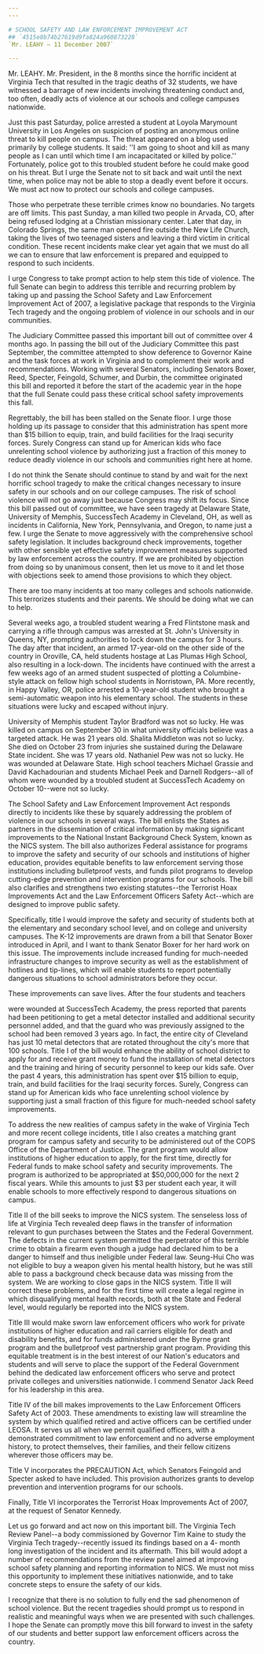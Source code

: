 ```yaml
---
---

# SCHOOL SAFETY AND LAW ENFORCEMENT IMPROVEMENT ACT
## `4515e8b74b27619d9fa824a960873228`
`Mr. LEAHY — 11 December 2007`

---
```



Mr. LEAHY. Mr. President, in the 8 months since the horrific incident 
at Virginia Tech that resulted in the tragic deaths of 32 students, we 
have witnessed a barrage of new incidents involving threatening conduct 
and, too often, deadly acts of violence at our schools and college 
campuses nationwide.

Just this past Saturday, police arrested a student at Loyola 
Marymount University in Los Angeles on suspicion of posting an 
anonymous online threat to kill people on campus. The threat appeared 
on a blog used primarily by college students. It said: ''I am going to 
shoot and kill as many people as I can until which time I am 
incapacitated or killed by police.'' Fortunately, police got to this 
troubled student before he could make good on his threat. But I urge 
the Senate not to sit back and wait until the next time, when police 
may not be able to stop a deadly event before it occurs. We must act 
now to protect our schools and college campuses.

Those who perpetrate these terrible crimes know no boundaries. No 
targets are off limits. This past Sunday, a man killed two people in 
Arvada, CO, after being refused lodging at a Christian missionary 
center. Later that day, in Colorado Springs, the same man opened fire 
outside the New Life Church, taking the lives of two teenaged sisters 
and leaving a third victim in critical condition. These recent 
incidents make clear yet again that we must do all we can to ensure 
that law enforcement is prepared and equipped to respond to such 
incidents.

I urge Congress to take prompt action to help stem this tide of 
violence. The full Senate can begin to address this terrible and 
recurring problem by taking up and passing the School Safety and Law 
Enforcement Improvement Act of 2007, a legislative package that 
responds to the Virginia Tech tragedy and the ongoing problem of 
violence in our schools and in our communities.

The Judiciary Committee passed this important bill out of committee 
over 4 months ago. In passing the bill out of the Judiciary Committee 
this past September, the committee attempted to show deference to 
Governor Kaine and the task forces at work in Virginia and to 
complement their work and recommendations. Working with several 
Senators, including Senators Boxer, Reed, Specter, Feingold, Schumer, 
and Durbin, the committee originated this bill and reported it before 
the start of the academic year in the hope that the full Senate could 
pass these critical school safety improvements this fall.

Regrettably, the bill has been stalled on the Senate floor. I urge 
those holding up its passage to consider that this administration has 
spent more than $15 billion to equip, train, and build facilities for 
the Iraqi security forces. Surely Congress can stand up for American 
kids who face unrelenting school violence by authorizing just a 
fraction of this money to reduce deadly violence in our schools and 
communities right here at home.

I do not think the Senate should continue to stand by and wait for 
the next horrific school tragedy to make the critical changes necessary 
to insure safety in our schools and on our college campuses. The risk 
of school violence will not go away just because Congress may shift its 
focus. Since this bill passed out of committee, we have seen tragedy at 
Delaware State, University of Memphis, SuccessTech Academy in 
Cleveland, OH, as well as incidents in California, New York, 
Pennsylvania, and Oregon, to name just a few. I urge the Senate to move 
aggressively with the comprehensive school safety legislation. It 
includes background check improvements, together with other sensible 
yet effective safety improvement measures supported by law enforcement 
across the country. If we are prohibited by objection from doing so by 
unanimous consent, then let us move to it and let those with objections 
seek to amend those provisions to which they object.

There are too many incidents at too many colleges and schools 
nationwide. This terrorizes students and their parents. We should be 
doing what we can to help.

Several weeks ago, a troubled student wearing a Fred Flintstone mask 
and carrying a rifle through campus was arrested at St. John's 
University in Queens, NY, prompting authorities to lock down the campus 
for 3 hours. The day after that incident, an armed 17-year-old on the 
other side of the country in Oroville, CA, held students hostage at Las 
Plumas High School, also resulting in a lock-down. The incidents have 
continued with the arrest a few weeks ago of an armed student suspected 
of plotting a Columbine-style attack on fellow high school students in 
Norristown, PA. More recently, in Happy Valley, OR, police arrested a 
10-year-old student who brought a semi-automatic weapon into his 
elementary school. The students in these situations were lucky and 
escaped without injury.

University of Memphis student Taylor Bradford was not so lucky. He 
was killed on campus on September 30 in what university officials 
believe was a targeted attack. He was 21 years old. Shalita Middleton 
was not so lucky. She died on October 23 from injuries she sustained 
during the Delaware State incident. She was 17 years old. Nathaniel Pew 
was not so lucky. He was wounded at Delaware State. High school 
teachers Michael Grassie and David Kachadourian and students Michael 
Peek and Darnell Rodgers--all of whom were wounded by a troubled 
student at SuccessTech Academy on October 10--were not so lucky.

The School Safety and Law Enforcement Improvement Act responds 
directly to incidents like these by squarely addressing the problem of 
violence in our schools in several ways. The bill enlists the States as 
partners in the dissemination of critical information by making 
significant improvements to the National Instant Background Check 
System, known as the NICS system. The bill also authorizes Federal 
assistance for programs to improve the safety and security of our 
schools and institutions of higher education, provides equitable 
benefits to law enforcement serving those institutions including 
bulletproof vests, and funds pilot programs to develop cutting-edge 
prevention and intervention programs for our schools. The bill also 
clarifies and strengthens two existing statutes--the Terrorist Hoax 
Improvements Act and the Law Enforcement Officers Safety Act--which are 
designed to improve public safety.

Specifically, title I would improve the safety and security of 
students both at the elementary and secondary school level, and on 
college and university campuses. The K-12 improvements are drawn from a 
bill that Senator Boxer introduced in April, and I want to thank 
Senator Boxer for her hard work on this issue. The improvements include 
increased funding for much-needed infrastructure changes to improve 
security as well as the establishment of hotlines and tip-lines, which 
will enable students to report potentially dangerous situations to 
school administrators before they occur.

These improvements can save lives. After the four students and 
teachers


were wounded at SuccessTech Academy, the press reported that parents 
had been petitioning to get a metal detector installed and additional 
security personnel added, and that the guard who was previously 
assigned to the school had been removed 3 years ago. In fact, the 
entire city of Cleveland has just 10 metal detectors that are rotated 
throughout the city's more that 100 schools. Title I of the bill would 
enhance the ability of school district to apply for and receive grant 
money to fund the installation of metal detectors and the training and 
hiring of security personnel to keep our kids safe. Over the past 4 
years, this administration has spent over $15 billion to equip, train, 
and build facilities for the Iraqi security forces. Surely, Congress 
can stand up for American kids who face unrelenting school violence by 
supporting just a small fraction of this figure for much-needed school 
safety improvements.

To address the new realities of campus safety in the wake of Virginia 
Tech and more recent college incidents, title I also creates a matching 
grant program for campus safety and security to be administered out of 
the COPS Office of the Department of Justice. The grant program would 
allow institutions of higher education to apply, for the first time, 
directly for Federal funds to make school safety and security 
improvements. The program is authorized to be appropriated at 
$50,000,000 for the next 2 fiscal years. While this amounts to just $3 
per student each year, it will enable schools to more effectively 
respond to dangerous situations on campus.

Title II of the bill seeks to improve the NICS system. The senseless 
loss of life at Virginia Tech revealed deep flaws in the transfer of 
information relevant to gun purchases between the States and the 
Federal Government. The defects in the current system permitted the 
perpetrator of this terrible crime to obtain a firearm even though a 
judge had declared him to be a danger to himself and thus ineligible 
under Federal law. Seung-Hui Cho was not eligible to buy a weapon given 
his mental health history, but he was still able to pass a background 
check because data was missing from the system. We are working to close 
gaps in the NICS system. Title II will correct these problems, and for 
the first time will create a legal regime in which disqualifying mental 
health records, both at the State and Federal level, would regularly be 
reported into the NICS system.

Title III would make sworn law enforcement officers who work for 
private institutions of higher education and rail carriers eligible for 
death and disability benefits, and for funds administered under the 
Byrne grant program and the bulletproof vest partnership grant program. 
Providing this equitable treatment is in the best interest of our 
Nation's educators and students and will serve to place the support of 
the Federal Government behind the dedicated law enforcement officers 
who serve and protect private colleges and universities nationwide. I 
commend Senator Jack Reed for his leadership in this area.

Title IV of the bill makes improvements to the Law Enforcement 
Officers Safety Act of 2003. These amendments to existing law will 
streamline the system by which qualified retired and active officers 
can be certified under LEOSA. It serves us all when we permit qualified 
officers, with a demonstrated commitment to law enforcement and no 
adverse employment history, to protect themselves, their families, and 
their fellow citizens wherever those officers may be.

Title V incorporates the PRECAUTION Act, which Senators Feingold and 
Specter asked to have included. This provision authorizes grants to 
develop prevention and intervention programs for our schools.

Finally, Title VI incorporates the Terrorist Hoax Improvements Act of 
2007, at the request of Senator Kennedy.

Let us go forward and act now on this important bill. The Virginia 
Tech Review Panel--a body commissioned by Governor Tim Kaine to study 
the Virginia Tech tragedy--recently issued its findings based on a 4-
month long investigation of the incident and its aftermath. This bill 
would adopt a number of recommendations from the review panel aimed at 
improving school safety planning and reporting information to NICS. We 
must not miss this opportunity to implement these initiatives 
nationwide, and to take concrete steps to ensure the safety of our 
kids.

I recognize that there is no solution to fully end the sad phenomenon 
of school violence. But the recent tragedies should prompt us to 
respond in realistic and meaningful ways when we are presented with 
such challenges. I hope the Senate can promptly move this bill forward 
to invest in the safety of our students and better support law 
enforcement officers across the country.

